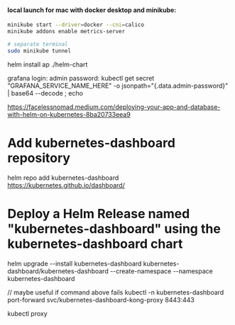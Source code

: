 #### local launch for mac with docker desktop and minikube:

```bash
minikube start --driver=docker --cni=calico
minikube addons enable metrics-server

# separate terminal
sudo minikube tunnel
```

helm install ap ./helm-chart

grafana
login: admin
password:
kubectl get secret "GRAFANA_SERVICE_NAME_HERE" -o jsonpath="{.data.admin-password}" | base64 --decode ; echo


https://facelessnomad.medium.com/deploying-your-app-and-database-with-helm-on-kubernetes-8ba20733eea9


# Add kubernetes-dashboard repository
helm repo add kubernetes-dashboard https://kubernetes.github.io/dashboard/
# Deploy a Helm Release named "kubernetes-dashboard" using the kubernetes-dashboard chart
helm upgrade --install kubernetes-dashboard kubernetes-dashboard/kubernetes-dashboard --create-namespace --namespace kubernetes-dashboard

// maybe useful if command above fails
 kubectl -n kubernetes-dashboard port-forward svc/kubernetes-dashboard-kong-proxy 8443:443

kubectl proxy